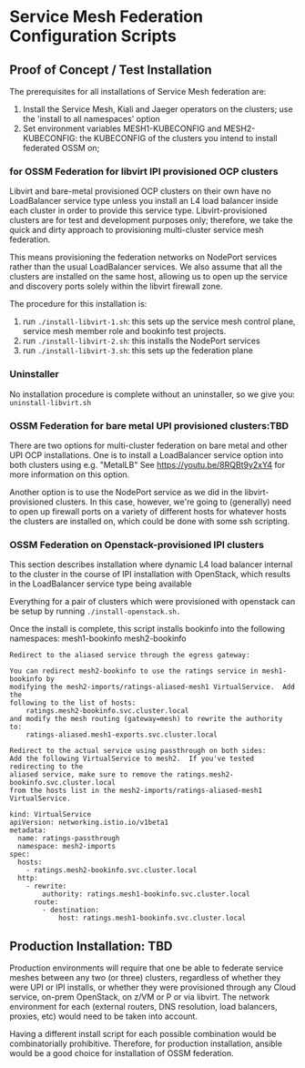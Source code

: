 # Service Mesh Federation Configuration Scripts



## Proof of Concept / Test Installation 

The prerequisites for all installations of Service Mesh federation are:

 1.  Install the Service Mesh, Kiali and Jaeger operators on the clusters; use the 'install to all namespaces' option
 2.  Set environment variables MESH1-KUBECONFIG and MESH2-KUBECONFIG: the KUBECONFIG of the clusters you intend to install federated OSSM on; 

### for OSSM Federation for libvirt IPI provisioned OCP clusters 

Libvirt and bare-metal provisioned OCP clusters on their own have no LoadBalancer service type unless you install an L4 load balancer inside each cluster in order to provide this service type.  Libvirt-provisioned clusters are for test and development purposes only; therefore, we take the quick and dirty approach to provisioning multi-cluster service mesh federation. 

This means provisioning the federation networks on NodePort services rather than the usual LoadBalancer services. We also assume that all the clusters are installed on the same host, allowing us to open up the service and discovery ports solely within the libvirt firewall zone.  


The procedure for this installation is:

 1.   run `./install-libvirt-1.sh`: this sets up the service mesh control plane, service mesh member role and bookinfo test projects.
 2.  run `./install-libvirt-2.sh`: this installs the NodePort services
 3.  run `./install-libvirt-3.sh`: this sets up the federation plane

### Uninstaller 

No installation procedure is complete without an uninstaller, so we give you: `uninstall-libvirt.sh`

### OSSM Federation for bare metal UPI provisioned clusters:TBD 

There are two options for multi-cluster federation on bare metal and other UPI OCP installations.  One is to install a LoadBalancer service option into both clusters using e.g. "MetalLB" See https://youtu.be/8RQBt9y2xY4 for more information on this option.  

Another option is to use the NodePort service as we did in the libvirt-provisioned clusters. In this case, however, we're going to (generally) need to open up firewall ports on a variety of different hosts for whatever hosts the clusters are installed on, which could be done with some ssh scripting.   

### OSSM Federation on Openstack-provisioned IPI clusters

This section describes installation where dynamic L4 load balancer internal to the cluster in the course of IPI installation with OpenStack, which results in the LoadBalancer service type being available 

Everything for a pair of clusters which were provisioned with openstack can be setup by running `./install-openstack.sh.`

Once the install is complete, this script installs bookinfo into the following
namespaces:
  mesh1-bookinfo
  mesh2-bookinfo

```
Redirect to the aliased service through the egress gateway:

You can redirect mesh2-bookinfo to use the ratings service in mesh1-bookinfo by
modifying the mesh2-imports/ratings-aliased-mesh1 VirtualService.  Add the
following to the list of hosts:
    ratings.mesh2-bookinfo.svc.cluster.local
and modify the mesh routing (gateway=mesh) to rewrite the authority to:
    ratings-aliased.mesh1-exports.svc.cluster.local

Redirect to the actual service using passthrough on both sides:
Add the following VirtualService to mesh2.  If you've tested redirecting to the
aliased service, make sure to remove the ratings.mesh2-bookinfo.svc.cluster.local
from the hosts list in the mesh2-imports/ratings-aliased-mesh1 VirtualService.

kind: VirtualService
apiVersion: networking.istio.io/v1beta1
metadata:
  name: ratings-passthrough
  namespace: mesh2-imports
spec:
  hosts:
    - ratings.mesh2-bookinfo.svc.cluster.local
  http:
    - rewrite:
        authority: ratings.mesh1-bookinfo.svc.cluster.local
      route:
        - destination:
            host: ratings.mesh1-bookinfo.svc.cluster.local
```


## Production Installation: TBD 

Production environments will require that one be able to federate service meshes between any two (or three) clusters, regardless of whether they were UPI or IPI installs, or whether they were provisioned through any Cloud service, on-prem OpenStack, on z/VM or P or via libvirt. The network environment for each (external routers, DNS resolution, load balancers, proxies, etc) would need to be taken into account. 

Having a different install script for each possible combination would be combinatorially prohibitive.  Therefore, for production installation, ansible would be a good choice for installation of OSSM federation. 

